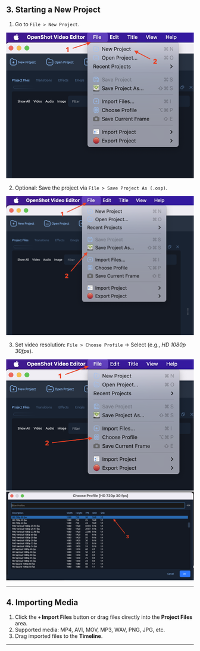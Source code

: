 
##  **3. Starting a New Project**

1. Go to `File > New Project`.
<img src="https://github.com/LEARN-LK/Openshot/blob/main/img/new-project-1.png" style="width: 700px;">

   
2. Optional: Save the project via `File > Save Project As (.osp)`.
<img src="https://github.com/LEARN-LK/Openshot/blob/main/img/save-project-as-1.png" style="width: 700px;">

   
3. Set video resolution:
   `File > Choose Profile` → Select (e.g., *HD 1080p 30fps*).

<img src="https://github.com/LEARN-LK/Openshot/blob/main/img/chooce-profile-1.png" style="width: 700px;">
 <img src="https://github.com/LEARN-LK/Openshot/blob/main/img/choose-profile-2.png" style="width: 700px;">


---

##  **4. Importing Media**

1. Click the **`+` Import Files** button or drag files directly into the **Project Files** area.
2. Supported media: MP4, AVI, MOV, MP3, WAV, PNG, JPG, etc.
3. Drag imported files to the **Timeline**.

---
